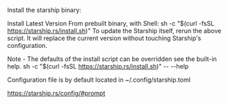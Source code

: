 Install the starship binary:

Install Latest Version
From prebuilt binary, with Shell:
sh -c "$(curl -fsSL https://starship.rs/install.sh)"
To update the Starship itself, rerun the above script. It will replace the current version without touching Starship's configuration.

Note - The defaults of the install script can be overridden see the built-in help.
sh -c "$(curl -fsSL https://starship.rs/install.sh)" -- --help

Configuration file is by default located in
~/.config/starship.toml

https://starship.rs/config/#prompt
